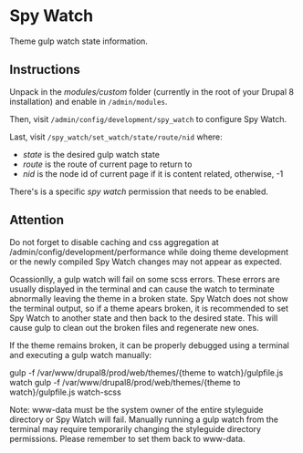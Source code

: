 <!--
* Copyright (C) 2018 Sean Borman <bormanst@gmail.com>.
* You should have received LICENSE.txt, a copy of the
* GNU General Public License, along with this program.
* If not, see <https://www.gnu.org/licenses/>.
-->

Spy Watch
===========

Theme gulp watch state information.

Instructions
------------

Unpack in the *modules/custom* folder (currently in the root of your Drupal 8
installation) and enable in `/admin/modules`.

Then, visit `/admin/config/development/spy_watch` to configure Spy Watch.

Last, visit `/spy_watch/set_watch/state/route/nid` where:
- *state* is the desired gulp watch state
- *route* is the route of current page to return to
- *nid* is the node id of current page if it is content related, otherwise, -1

There's is a specific *spy watch* permission that needs to be enabled.

Attention
---------

Do not forget to disable caching and css aggregation at /admin/config/development/performance while doing theme development or the newly compiled Spy Watch changes may not appear as expected.

Ocassionlly, a gulp watch will fail on some scss errors. These errors are usually displayed in the terminal and can cause the watch to terminate abnormally leaving the theme in a broken state. Spy Watch does not show the terminal output, so if a theme apears broken, it is recommended to set Spy Watch to another state and then back to the desired state. This will cause gulp to clean out the broken files and regenerate new ones.

If the theme remains broken, it can be properly debugged using a terminal and executing a gulp watch manually:

gulp -f /var/www/drupal8/prod/web/themes/{theme to watch}/gulpfile.js watch
gulp -f /var/www/drupal8/prod/web/themes/{theme to watch}/gulpfile.js watch-scss

Note: www-data must be the system owner of the entire styleguide directory or Spy Watch will fail. Manually running a gulp watch from the terminal may require temporarily changing the styleguide directory permissions. Please remember to set them back to www-data.

